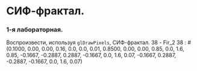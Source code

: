# СИФ-фрактал.
### 1-я лабораторная.
Воспроизвести, используя `glDrawPixels`, СИФ-фрактал.
38 - Fir_2
38 : #(0.1000, 0.00, 0.00, 0.16, 0.0, 0.0, 0.01,
            0.8500, 0.00, 0.00, 0.85, 0.0, 1.6, 0.85,
            -0.1667, -0.2887, 0.2887, -0.1667, 0.0, 1.6, 0.07,
            -0.1667, 0.2887, -0.2887, -0.1667, 0.0, 1.6, 0.07)
